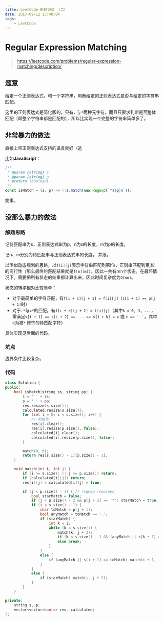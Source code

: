 ```yaml
---
title: LeetCode 刷题记录 （二）
date: 2017-09-12 15:40:04
tags:
    - LeetCode
---
```


# Regular Expression Matching

> https://leetcode.com/problems/regular-expression-matching/description/

## 题意

给定一个正则表达式，和一个字符串，判断给定的正则表达式是否与给定的字符串匹配。

这里的正则表达式是简化版的，只有`.` 与`*`两种元字符，而且只要求判断是否整体匹配（即整个字符串都是匹配的），所以比实现一个完整的字符串简单多了。

## 非常暴力的做法

直接上带正则表达式支持的语言就好（逃

比如**JavaScript**：

```javascript
/**
 * @param {string} s
 * @param {string} p
 * @return {boolean}
 */
const isMatch = (s, p) => !!s.match(new RegExp(`^${p}$`));
```

完事。

## 没那么暴力的做法

### 解题思路

记待匹配串为s，正则表达式串为p，n为s的长度，m为p的长度。

记n、m分别为待匹配串与正则表达式串的长度， 并级。

以类似动态规划的思路，以`f[i][j]`表示字符串匹配到第i位、正则串匹配到第j位的可行性（那么最终的匹配结果就是`f[n][m]`）。因此一共有mn个状态。在最坏情况下，需要把所有状态的结果都计算出来，因此时间复杂度为`O(mn)`。

状态的转移相对比较简单：

* 对于最简单的字符匹配，有`f[i + 1][j + 1] = f[i][j]`（`s[i + 1] == p[j + 1]`时）
* 对于`.*`与`c*`的匹配，有`f[i + k][j + 2] = f[i][j]`（其中`k = 0, 1, ...`，需满足`s[i + 1] == s[i + 2] == ... == s[i + k] = c` 或 `c == '.'` 。其中c为被`*` 修饰的待匹配字符）

具体实现见后面的代码。

### 坑点

边界条件比较复杂。

### 代码

```c++
class Solution {
public:
    bool isMatch(string ss, string pp) {
        s = ' ' + ss;
        p = ' ' + pp;
        res.resize(s.size());
        calculated.resize(s.size());
        for (int i = 0; i < s.size(); i++) {
            // 初始化
            res[i].clear();
            res[i].resize(p.size(), false);
            calculated[i].clear();
            calculated[i].resize(p.size(), false);
        }

        match(0, 0);
        return res[s.size() - 1][p.size() - 1];
    }

    void match(int i, int j) {
        if (i >= s.size() || j >= p.size()) return;
        if (calculated[i][j]) return;
        res[i][j] = calculated[i][j] = true;

        if (j < p.size() - 1) { // regexp remained
            bool starMatch = false;
            if (j < p.size() - 2 && p[j + 2] == '*') starMatch = true;
            if (i < s.size() - 1) {
                char toMatch = p[j + 1];
                bool anyMatch = toMatch == '.';
                if (starMatch) {
                    int k = i;
                    while (k < s.size()) {
                        match(k, j + 2);
                        if (k < s.size() - 1 && (anyMatch || s[k + 1] == toMatch)) k++;
                        else break;
                    }
                }
                else {
                    if (anyMatch || s[i + 1] == toMatch) match(i + 1, j + 1);
                }
            }
            else {
                if (starMatch) match(i, j + 2);
            }
        }
    }

private:
    string s, p;
    vector<vector<bool>> res, calculated;
};
```
